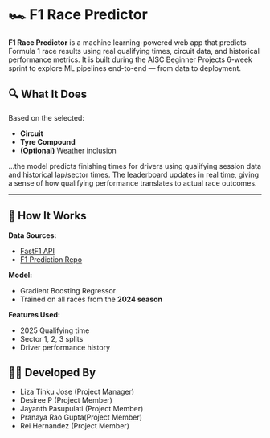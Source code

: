 # 🏎️ F1 Race Predictor

**F1 Race Predictor** is a machine learning-powered web app that predicts Formula 1 race results using real qualifying times, circuit data, and historical performance metrics. It is built during the AISC Beginner Projects 6-week sprint to explore ML pipelines end-to-end — from data to deployment.

## 🔍 What It Does

Based on the selected:
- **Circuit**
- **Tyre Compound**
- **(Optional)** Weather inclusion

…the model predicts finishing times for drivers using qualifying session data and historical lap/sector times. The leaderboard updates in real time, giving a sense of how qualifying performance translates to actual race outcomes.

---

## 🧠 How It Works
**Data Sources:**  
- [FastF1 API](https://theoehrly.github.io/Fast-F1/)  
- [F1 Prediction Repo](https://github.com/mar-antaya/2025_f1_predictions)

**Model:**  
- Gradient Boosting Regressor  
- Trained on all races from the **2024 season**  

**Features Used:**  
- 2025 Qualifying time  
- Sector 1, 2, 3 splits 
- Driver performance history

## 👩‍💻 Developed By
- Liza Tinku Jose (Project Manager)
- Desiree P (Project Member)  
- Jayanth Pasupulati (Project Member)
- Pranaya Rao Gupta(Project Member)
- Rei Hernandez (Project Member) 
